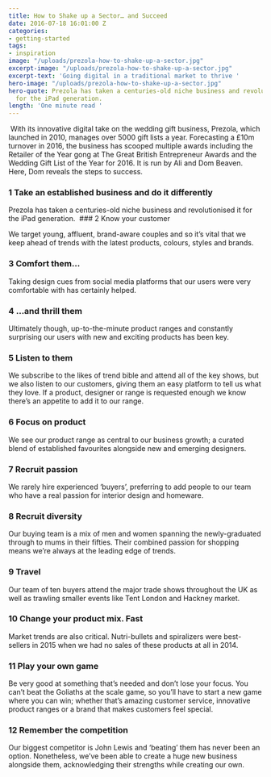 ```yaml
---
title: How to Shake up a Sector… and Succeed
date: 2016-07-18 16:01:00 Z
categories:
- getting-started
tags:
- inspiration
image: "/uploads/prezola-how-to-shake-up-a-sector.jpg"
excerpt-image: "/uploads/prezola-how-to-shake-up-a-sector.jpg"
excerpt-text: 'Going digital in a traditional market to thrive '
hero-image: "/uploads/prezola-how-to-shake-up-a-sector.jpg"
hero-quote: Prezola has taken a centuries-old niche business and revolutionised it
  for the iPad generation.
length: 'One minute read '
---
```


 With its innovative digital take on the wedding gift business, Prezola, which launched in 2010, manages over 5000 gift lists a year.  Forecasting a £10m turnover in 2016, the business has scooped multiple awards including the Retailer of the Year gong at The Great British Entrepreneur Awards and the Wedding Gift List of the Year for 2016. It is run by Ali and Dom Beaven. Here, Dom reveals the steps to success.

### 1 Take an established business and do it differently

Prezola has taken a centuries-old niche business and revolutionised it for the iPad generation.  ### 2 Know your customer

We target young, affluent, brand-aware couples and so it’s vital that we keep ahead of trends with the latest products, colours, styles and brands.

### 3 Comfort them…

Taking design cues from social media platforms that our users were very comfortable with has certainly helped.

### 4 …and thrill them

Ultimately though, up-to-the-minute product ranges and constantly surprising our users with new and exciting products has been key.

### 5 Listen to them

We subscribe to the likes of trend bible and attend all of the key shows, but we also listen to our customers, giving them an easy platform to tell us what they love. If a product, designer or range is requested enough we know there’s an appetite to add it to our range.

### 6 Focus on product

We see our product range as central to our business growth; a curated blend of established favourites alongside new and emerging designers.

### 7 Recruit passion

We rarely hire experienced ‘buyers’, preferring to add people to our team who have a real passion for interior design and homeware.

### 8 Recruit diversity

Our buying team is a mix of men and women spanning the newly-graduated through to mums in their fifties. Their combined passion for shopping means we’re always at the leading edge of trends.

### 9 Travel

Our team of ten buyers attend the major trade shows throughout the UK as well as trawling smaller events like Tent London and Hackney market.

### 10 Change your product mix. Fast

Market trends are also critical. Nutri-bullets and spiralizers were best-sellers in 2015 when we had no sales of these products at all in 2014.

### 11 Play your own game

Be very good at something that’s needed and don’t lose your focus. You can’t beat the Goliaths at the scale game, so you’ll have to start a new game where you can win; whether that’s amazing customer service, innovative product ranges or a brand that makes customers feel special.

### 12 Remember the competition

Our biggest competitor is John Lewis and ‘beating’ them has never been an option. Nonetheless, we’ve been able to create a huge new business alongside them, acknowledging their strengths while creating our own.
